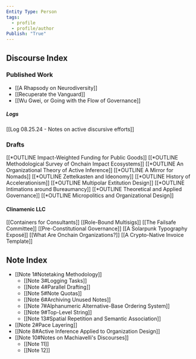 ```yaml
---
Entity Type: Person
tags:
  - profile
  - profile/author
Publish: "True"
---
```

## Discourse Index

### Published Work
- [[A Rhapsody on Neurodiversity]]
- [[Recuperate the Vanguard]]
- [[Wu Gwei, or Going with the Flow of Governance]]

##### Logs
[[Log 08.25.24 - Notes on active discursive efforts]]

### Drafts
[[*OUTLINE Impact-Weighted Funding for Public Goods]]
[[*OUTLINE Methodological Survey of Onchain Impact Ecosystems]]
[[*OUTLINE An Organizational Theory of Active Inference]]
[[*OUTLINE A Mirror for Nomads]]
[[*OUTLINE Zettelkasten and Ideonomy]]
[[*OUTLINE History of Accelerationism]]
[[*OUTLINE Multipolar Extitution Design]]
[[*OUTLINE Intimations around Bureaumancy]]
[[*OUTLINE Theoretical and Applied Governance]]
[[*OUTLINE Micropolitics and Organizational Design]]

#### Clinamenic LLC
[[Containers for Consultants]]
[[Role-Bound Multisigs]]
[[The Failsafe Committee]]
[[Pre-Constitutional Governance]]
[[A Solarpunk Typography Exposé]]
[[What Are Onchain Organizations?]]
[[A Crypto-Native Invoice Template]]


## Note Index

- [[Note 1#Notetaking Methodology]]
	- [[Note 3#Logging Tasks]]
	- [[Note 4#Parallel Drafting]]
	- [[Note 5#Note Quotas]]
	- [[Note 6#Archiving Unused Notes]]
	- [[Note 7#Alphanumeric Alternative-Base Ordering System]]
	- [[Note 9#Top-Level String]]
	- [[Note 13#Spatial Repetition and Semantic Association]]
- [[Note 2#Pace Layering]]
- [[Note 8#Active Inference Applied to Organization Design]]
- [[Note 10#Notes on Machiavelli's Discourses]]
	- [[Note 11]]
	- [[Note 12]]




